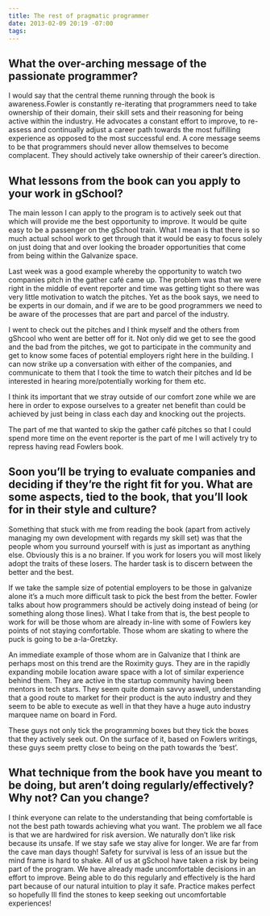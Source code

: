 ```yaml
---
title: The rest of pragmatic programmer
date: 2013-02-09 20:19 -07:00
tags:
---
```


## What the over-arching message of the passionate programmer?

I would say that the central theme running through the book is awareness.Fowler is constantly re-iterating that programmers need to take ownership of their domain, their skill sets and their reasoning for being active within the industry. He advocates a constant effort to improve, to re-assess and continually adjust a career path towards the most fulfilling experience as opposed to the most successful end. A core message seems to be that programmers should never allow themselves to become complacent. They should actively take ownership of their career’s direction.

## What lessons from the book can you apply to your work in gSchool?

The main lesson I can apply to the program is to actively seek out that which will provide me the best opportunity to improve. It would be quite easy to be a passenger on the gSchool train. What I mean is that there is so much actual school work to get through that it would be easy to focus solely on just doing that and over looking the broader opportunities that come from being within the Galvanize space. 

Last week was a good example whereby the opportunity to watch two companies pitch in the gather café came up. The problem was that we were right in the middle of event reporter and time was getting tight so there was very little motivation to watch the pitches. Yet as the book says, we need to be experts in our domain, and if we are to be good programmers we need to be aware of the processes that are part and parcel of the industry. 

I went to check out the pitches and I think myself and the others from gShcool who went are better off for it. Not only did we get to see the good and the bad from the pitches,  we got to participate in the community and get to know some faces of potential employers right here in the building. I can now strike up a conversation with either of the companies, and communicate to them that I took the time to watch their pitches and Id be interested in hearing more/potentially working for them etc. 

I think its important that we stray outside of our comfort zone while we are here in order to expose ourselves to a greater net benefit than could be achieved by just being in class each day and knocking out the projects. 

The part of me that wanted to skip the gather café pitches so that I could spend more time on the event reporter is the part of me I will actively try to repress having read Fowlers book.

## Soon you’ll be trying to evaluate companies and deciding if they’re the right fit for you. What are some aspects, tied to the book, that you’ll look for in their style and culture?

Something that stuck with me from reading the book (apart from actively managing my own development with regards my skill set) was that the people whom you surround yourself with is just as important as anything else. Obviously this is a no brainer. If you work for losers you will most likely adopt the traits of these losers. The harder task is to discern between the better and the best. 

If we take the sample size of potential employers to be those in galvanize alone it’s a much more difficult task to pick the best from the better. Fowler talks about how programmers should be actively doing instead of being (or something along those lines). What I take from that is, the best people to work for will be those whom are already in-line with some of Fowlers key points of not staying comfortable. Those whom are skating to where the puck is going to be a-la-Gretzky. 

An immediate example of those whom are in Galvanize that I think are perhaps most on this trend are the Roximity guys. They are in the rapidly expanding mobile location aware space with a lot of similar experience behind them. They are active in the startup community having been mentors in tech stars. They seem quite domain savvy aswell, understanding that a good route to market for their product is the auto industry and they seem to be able to execute as well in that they have a huge auto industry marquee name on board in Ford. 

These guys not only tick the programming boxes but they tick the boxes that they actively seek out. On the surface of it, based on Fowlers writings, these guys seem pretty close to being on the path towards the ‘best’.

## What technique from the book have you meant to be doing, but aren’t doing regularly/effectively? Why not? Can you change?

I think everyone can relate to the understanding that being comfortable is not the best path towards achieving what you want. The problem we all face is that we are hardwired for risk aversion. We naturally don’t like risk because its unsafe. If we stay safe we stay alive for longer. We are far from the cave man days though! Safety for survival is less of an issue but the mind frame is hard to shake. All of us at gSchool have taken a risk by being part of the program. We have already made uncomfortable decisions in an effort to improve. Being able to do this regularly and effectively is the hard part because of our natural intuition to play it safe. Practice makes perfect so hopefully Ill find the stones to keep seeking out uncomfortable experiences!

